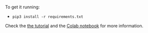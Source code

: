 To get it running:
- `pip3 install -r requirements.txt`

Check the [the tutorial](https://www.thepythoncode.com/article/speech-recognition-using-huggingface-transformers-in-python) and the [Colab notebook](https://colab.research.google.com/drive/1-0M8zvQrOzlZ8U8l7KdPOuLBNtzqtlsz?usp=sharing) for more information.